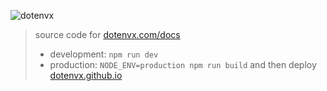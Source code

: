 ![dotenvx](https://dotenvx.github.io/better-banner.png)

> source code for [dotenvx.com/docs](https://dotenvx.com/docs)
> 
> * development: `npm run dev`
> * production: `NODE_ENV=production npm run build` and then deploy [dotenvx.github.io](https://github.com/dotenvx/dotenvx.github.io)
